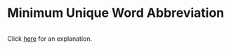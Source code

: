 # Minimum Unique Word Abbreviation 

~~~java

~~~

Click [here](Explanation.md) for an explanation.

